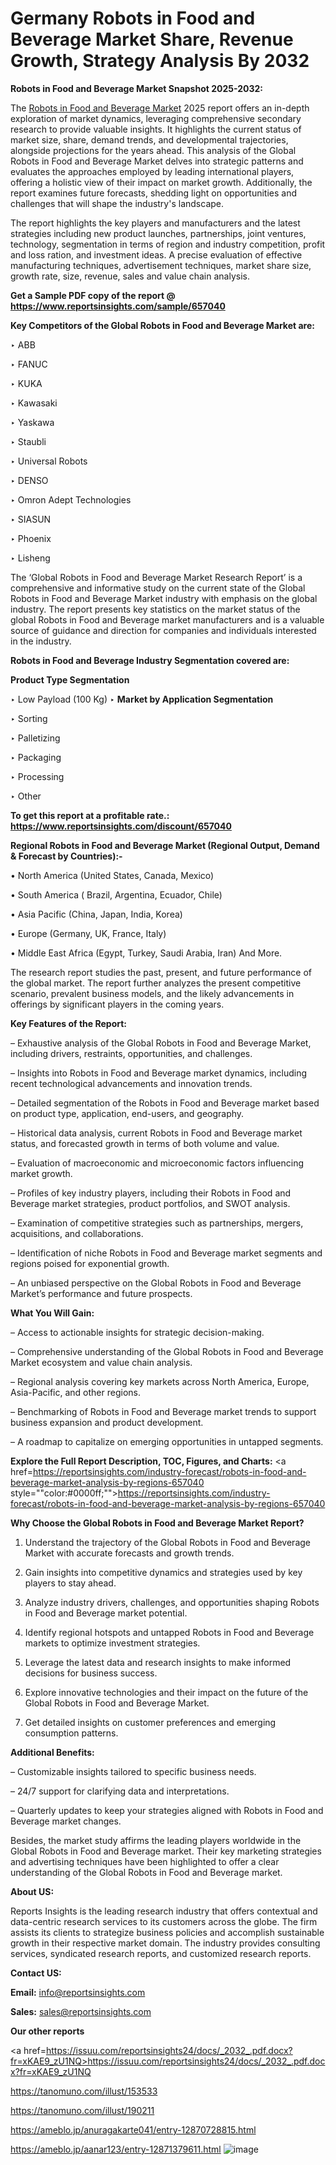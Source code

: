 # Germany Robots in Food and Beverage Market Share, Revenue Growth, Strategy Analysis By 2032

<strong>Robots in Food and Beverage Market Snapshot 2025-2032:</strong>

The <a href=https://www.reportsinsights.com/sample/657040>Robots in Food and Beverage Market</a> 2025 report offers an in-depth exploration of market dynamics, leveraging comprehensive secondary research to provide valuable insights. It highlights the current status of market size, share, demand trends, and developmental trajectories, alongside projections for the years ahead. This analysis of the Global Robots in Food and Beverage Market delves into strategic patterns and evaluates the approaches employed by leading international players, offering a holistic view of their impact on market growth. Additionally, the report examines future forecasts, shedding light on opportunities and challenges that will shape the industry's landscape.

The report highlights the key players and manufacturers and the latest strategies including new product launches, partnerships, joint ventures, technology, segmentation in terms of region and industry competition, profit and loss ration, and investment ideas. A precise evaluation of effective manufacturing techniques, advertisement techniques, market share size, growth rate, size, revenue, sales and value chain analysis.

<strong>Get a Sample PDF copy of the report @ <a href=https://www.reportsinsights.com/sample/657040 style=color:#0000ff;>https://www.reportsinsights.com/sample/657040</a></strong>

<strong>Key Competitors of the Global Robots in Food and Beverage Market are:</strong>

‣ ABB

‣ FANUC

‣ KUKA

‣ Kawasaki

‣ Yaskawa

‣ Staubli

‣ Universal Robots

‣ DENSO

‣ Omron Adept Technologies

‣ SIASUN

‣ Phoenix

‣ Lisheng

The ‘Global Robots in Food and Beverage Market Research Report’ is a comprehensive and informative study on the current state of the Global Robots in Food and Beverage Market industry with emphasis on the global industry. The report presents key statistics on the market status of the global Robots in Food and Beverage market manufacturers and is a valuable source of guidance and direction for companies and individuals interested in the industry.

<strong>Robots in Food and Beverage Industry Segmentation covered are:</strong>

<strong>Product Type Segmentation</strong>

‣ Low Payload (100 Kg)
‣ 
<strong>Market by Application Segmentation</strong>

‣ Sorting

‣ Palletizing

‣ Packaging

‣ Processing

‣ Other

<strong>To get this report at a profitable rate.: <a href=https://www.reportsinsights.com/discount/657040 style=color:#0000ff;>https://www.reportsinsights.com/discount/657040</a></strong>

<strong>Regional Robots in Food and Beverage Market (Regional Output, Demand &amp; Forecast by Countries):-</strong>

• North America (United States, Canada, Mexico)

• South America ( Brazil, Argentina, Ecuador, Chile)

• Asia Pacific (China, Japan, India, Korea)

• Europe (Germany, UK, France, Italy)

• Middle East Africa (Egypt, Turkey, Saudi Arabia, Iran) And More.

The research report studies the past, present, and future performance of the global market. The report further analyzes the present competitive scenario, prevalent business models, and the likely advancements in offerings by significant players in the coming years.

<strong>Key Features of the Report:</strong>

– Exhaustive analysis of the Global Robots in Food and Beverage Market, including drivers, restraints, opportunities, and challenges.

– Insights into Robots in Food and Beverage market dynamics, including recent technological advancements and innovation trends.

– Detailed segmentation of the Robots in Food and Beverage market based on product type, application, end-users, and geography.

– Historical data analysis, current Robots in Food and Beverage market status, and forecasted growth in terms of both volume and value.

– Evaluation of macroeconomic and microeconomic factors influencing market growth.

– Profiles of key industry players, including their Robots in Food and Beverage market strategies, product portfolios, and SWOT analysis.

– Examination of competitive strategies such as partnerships, mergers, acquisitions, and collaborations.

– Identification of niche Robots in Food and Beverage market segments and regions poised for exponential growth.

– An unbiased perspective on the Global Robots in Food and Beverage Market’s performance and future prospects.

<strong>What You Will Gain:</strong>

– Access to actionable insights for strategic decision-making.

– Comprehensive understanding of the Global Robots in Food and Beverage Market ecosystem and value chain analysis.

– Regional analysis covering key markets across North America, Europe, Asia-Pacific, and other regions.

– Benchmarking of Robots in Food and Beverage market trends to support business expansion and product development.

– A roadmap to capitalize on emerging opportunities in untapped segments.

<strong>Explore the Full Report Description, TOC, Figures, and Charts:</strong>
<a href=https://reportsinsights.com/industry-forecast/robots-in-food-and-beverage-market-analysis-by-regions-657040 style=""color:#0000ff;"">https://reportsinsights.com/industry-forecast/robots-in-food-and-beverage-market-analysis-by-regions-657040</a>

<strong>Why Choose the Global Robots in Food and Beverage Market Report?</strong>

1. Understand the trajectory of the Global Robots in Food and Beverage Market with accurate forecasts and growth trends.

2. Gain insights into competitive dynamics and strategies used by key players to stay ahead.

3. Analyze industry drivers, challenges, and opportunities shaping Robots in Food and Beverage market potential.

4. Identify regional hotspots and untapped Robots in Food and Beverage markets to optimize investment strategies.

5. Leverage the latest data and research insights to make informed decisions for business success.

6. Explore innovative technologies and their impact on the future of the Global Robots in Food and Beverage Market.

7. Get detailed insights on customer preferences and emerging consumption patterns.

<strong>Additional Benefits:</strong>

– Customizable insights tailored to specific business needs.

– 24/7 support for clarifying data and interpretations.

– Quarterly updates to keep your strategies aligned with Robots in Food and Beverage market changes.

Besides, the market study affirms the leading players worldwide in the Global Robots in Food and Beverage market. Their key marketing strategies and advertising techniques have been highlighted to offer a clear understanding of the Global Robots in Food and Beverage market.

<strong><strong>About US</strong>:</strong>

Reports Insights is the leading research industry that offers contextual and data-centric research services to its customers across the globe. The firm assists its clients to strategize business policies and accomplish sustainable growth in their respective market domain. The industry provides consulting services, syndicated research reports, and customized research reports.

<strong>Contact US:</strong>

<p class=><b>Email:</b> <a href=mailto:info@reportsinsights.com>info@reportsinsights.com</a></p>
<p class=><b>Sales:</b> <a href=mailto:sales@reportsinsights.com>sales@reportsinsights.com</a></p>

<strong>Our other reports</strong>

<a href=https://issuu.com/reportsinsights24/docs/_2032_.pdf.docx?fr=xKAE9_zU1NQ>https://issuu.com/reportsinsights24/docs/_2032_.pdf.docx?fr=xKAE9_zU1NQ</a>

<a href=https://tanomuno.com/illust/153533>https://tanomuno.com/illust/153533</a>

<a href=https://tanomuno.com/illust/190211>https://tanomuno.com/illust/190211</a>

<a href=https://ameblo.jp/anuragakarte041/entry-12870728815.html>https://ameblo.jp/anuragakarte041/entry-12870728815.html</a>

<a href=https://ameblo.jp/aanar123/entry-12871379611.html>https://ameblo.jp/aanar123/entry-12871379611.html</a>
![image](https://github.com/user-attachments/assets/2ef77e67-c673-4bf4-80ce-dd2b44ece027)
